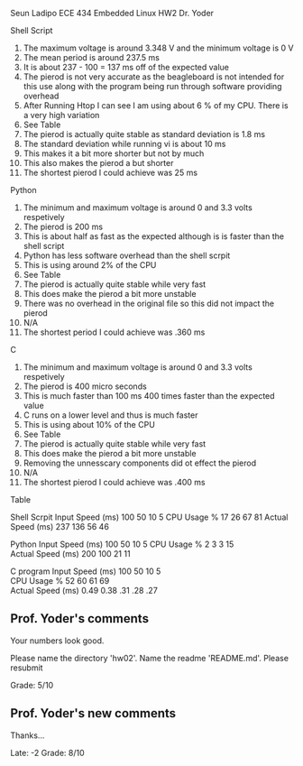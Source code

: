 Seun Ladipo 
ECE 434 Embedded Linux HW2
Dr. Yoder

Shell Script
1.	The maximum voltage is around 3.348 V and the minimum voltage is 0 V
2.	The mean period is around 237.5 ms
3.	It is about 237 - 100 = 137 ms off of the expected value	
4.	The pierod is not very accurate as the beagleboard is not intended for this use along with the program being run through software providing overhead
5.	After Running Htop I can see I am using about 6 % of my CPU. There is a very high variation
6.	See Table
7.	The pierod is actually quite stable as standard deviation is 1.8 ms
8.	The standard deviation while running vi is about 10 ms
9.	This makes it a bit more shorter but not by much
10.	This also makes the pierod a but shorter
11.	The shortest pierod I could achieve was 25 ms

Python
1.	The minimum and maximum voltage is around 0 and 3.3 volts respetively
2.	The pierod is 200 ms
3.	This is about half as fast as the expected although is is faster than the shell script
4.	Python has less software overhead than the shell scrpit
5.	This is using around 2% of the CPU
6.	See Table
7.	The pierod is actually quite stable while very fast
8.	This does make the pierod a bit more unstable	
9.	There was no overhead in the original file so this did not impact the pierod
10.	N/A
11. The  shortest period I could achieve was .360 ms

C
1.	The minimum and maximum voltage is around 0 and 3.3 volts respetively
2.	The pierod is 400 micro seconds 
3.	This is much faster than 100 ms 400 times faster than the expected value
4.	C runs on a lower level and thus is much faster
5.	This is using about 10% of the CPU
6.	See Table
7.	The pierod is actually quite stable while very fast
8.	This does make the pierod a bit more unstable	
9.	Removing the unnesscary components did ot effect the pierod
10.	N/A
11.	The shortest pierod I could achieve was .400 ms

Table

Shell Scrpit
Input Speed (ms)	100		50		10		5
CPU Usage %		17		26		67		81
Actual Speed (ms)	237		136		56		46

Python
Input Speed (ms)	100		50		10		5
CPU Usage %		2		3		3	        15	
Actual Speed (ms)	200		100		21		11

C program
Input Speed (ms)	100		50		10		5	
CPU Usage %		52		60		61		69	
Actual Speed (ms)	0.49	0.38	.31		.28		.27

## Prof. Yoder's comments

Your numbers look good.

Please name the directory 'hw02'.  Name the readme 'README.md'.
Please resubmit

Grade:  5/10

## Prof. Yoder's new comments
Thanks...


Late: -2
Grade:  8/10
